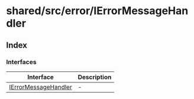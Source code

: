 # shared/src/error/IErrorMessageHandler

## Index

### Interfaces

| Interface | Description |
| ------ | ------ |
| [IErrorMessageHandler](interfaces/i-error-message-handler.md) | - |
